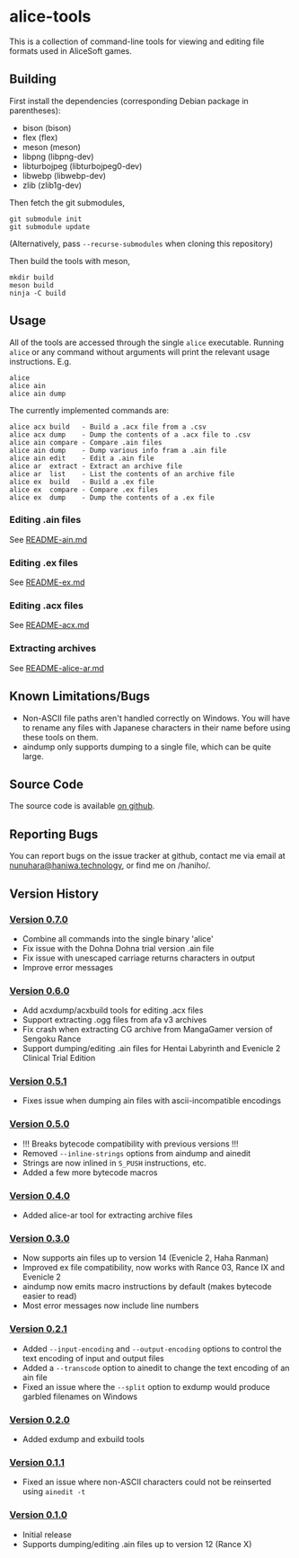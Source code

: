 alice-tools
===========

This is a collection of command-line tools for viewing and editing file formats
used in AliceSoft games.

Building
--------

First install the dependencies (corresponding Debian package in parentheses):

* bison (bison)
* flex (flex)
* meson (meson)
* libpng (libpng-dev)
* libturbojpeg (libturbojpeg0-dev)
* libwebp (libwebp-dev)
* zlib (zlib1g-dev)

Then fetch the git submodules,

    git submodule init
    git submodule update

(Alternatively, pass `--recurse-submodules` when cloning this repository)

Then build the tools with meson,

    mkdir build
    meson build
    ninja -C build

Usage
-----

All of the tools are accessed through the single `alice` executable. Running
`alice` or any command without arguments will print the relevant usage
instructions. E.g.

    alice
    alice ain
    alice ain dump
    
The currently implemented commands are:

    alice acx build   - Build a .acx file from a .csv
    alice acx dump    - Dump the contents of a .acx file to .csv
    alice ain compare - Compare .ain files
    alice ain dump    - Dump various info fram a .ain file
    alice ain edit    - Edit a .ain file
    alice ar  extract - Extract an archive file
    alice ar  list    - List the contents of an archive file
    alice ex  build   - Build a .ex file
    alice ex  compare - Compare .ex files
    alice ex  dump    - Dump the contents of a .ex file

### Editing .ain files

See [README-ain.md](https://haniwa.technology/alice-tools/README-ain.html)

### Editing .ex files

See [README-ex.md](https://haniwa.technology/alice-tools/README-ex.html)

### Editing .acx files

See [README-acx.md](https://haniwa.technology/alice-tools/README-acx.html)

### Extracting archives

See [README-alice-ar.md](https://haniwa.technology/alice-tools/README-alice-ar.html)

Known Limitations/Bugs
----------------------

* Non-ASCII file paths aren't handled correctly on Windows. You will have to
  rename any files with Japanese characters in their name before using these
  tools on them.
* aindump only supports dumping to a single file, which can be quite large.

Source Code
-----------

The source code is available [on github](http://github.com/nunuhara/alice-tools).

Reporting Bugs
--------------

You can report bugs on the issue tracker at github, contact me via email at
nunuhara@haniwa.technology, or find me on /haniho/.

Version History
---------------

### [Version 0.7.0](https://haniwa.technology/alice-tools/alice-tools-0.7.0.zip)

* Combine all commands into the single binary 'alice'
* Fix issue with the Dohna Dohna trial version .ain file
* Fix issue with unescaped carriage returns characters in output
* Improve error messages

### [Version 0.6.0](https://haniwa.technology/alice-tools/alice-tools-0.6.0.zip)

* Add acxdump/acxbuild tools for editing .acx files
* Support extracting .ogg files from afa v3 archives
* Fix crash when extracting CG archive from MangaGamer version of Sengoku Rance
* Support dumping/editing .ain files for Hentai Labyrinth and Evenicle 2
  Clinical Trial Edition

### [Version 0.5.1](https://haniwa.technology/alice-tools/alice-tools-0.5.1.zip)

* Fixes issue when dumping ain files with ascii-incompatible encodings

### [Version 0.5.0](https://haniwa.technology/alice-tools/alice-tools-0.5.0.zip)

* !!! Breaks bytecode compatibility with previous versions !!!
* Removed `--inline-strings` options from aindump and ainedit
* Strings are now inlined in `S_PUSH` instructions, etc.
* Added a few more bytecode macros

### [Version 0.4.0](https://haniwa.technology/alice-tools/alice-tools-0.4.0.zip)

* Added alice-ar tool for extracting archive files

### [Version 0.3.0](https://haniwa.technology/alice-tools/alice-tools-0.3.0.zip)

* Now supports ain files up to version 14 (Evenicle 2, Haha Ranman)
* Improved ex file compatibility, now works with Rance 03, Rance IX and Evenicle 2
* aindump now emits macro instructions by default (makes bytecode easier to read)
* Most error messages now include line numbers

### [Version 0.2.1](https://haniwa.technology/alice-tools/alice-tools-0.2.1.zip)

* Added `--input-encoding` and `--output-encoding` options to control the text
  encoding of input and output files
* Added a `--transcode` option to ainedit to change the text encoding of an ain
  file
* Fixed an issue where the `--split` option to exdump would produce garbled
  filenames on Windows

### [Version 0.2.0](https://haniwa.technology/alice-tools/alice-tools-0.2.0.zip)

* Added exdump and exbuild tools

### [Version 0.1.1](https://haniwa.technology/alice-tools/alice-tools-0.1.1.zip)

* Fixed an issue where non-ASCII characters could not be reinserted using
  `ainedit -t`

### [Version 0.1.0](https://haniwa.technology/alice-tools/alice-tools-0.1.0.zip)

* Initial release
* Supports dumping/editing .ain files up to version 12 (Rance X)

